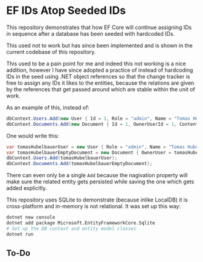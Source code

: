 # EF IDs Atop Seeded IDs

This repository demonstrates that how EF Core will continue assigning
IDs in sequence after a database has been seeded with hardcoded IDs.

This used not to work but has since been implemented and is shown in
the current codebase of this repository.

This used to be a pain point for me and indeed this not working is a
nice addition, however I have since adopted a practice of instead of
hardcoding IDs in the seed using .NET object references so that the
change tracker is free to assign any IDs it likes to the entities,
because the relations are given by the references that get passed
around which are stable within the unit of work.

As an example of this, instead of:

```cs
dbContext.Users.Add(new User { Id = 1, Role = "admin", Name = "Tomas Hubelbauer" });
dbContext.Documents.Add(new Document { Id = 1, OwnerUserId = 1, Content = "empty doc" });
```

One would write this:

```cs
var tomasHubelbauerUser = new User { Role = "admin", Name = "Tomas Hubelbauer" };
var tomasHubelbauerEmptyDocument = new Document { OwnerUser = tomasHubelbauerUser, Content = "empty doc" };
dbContext.Users.Add(tomasHubelbauerUser);
dbContext.Documents.Add(tomasHubelbauerEmptyDocument);
```

There can even only be a single `Add` because the nagivation property
will make sure the related entity gets persisted while saving the one
which gets added explicitly.

This repository uses SQLite to demonstrate (because inlike LocalDB) it
is cross-platform and in-memory is not relational. It was set up this
way:

```sh
dotnet new console
dotnet add package Microsoft.EntityFrameworkCore.Sqlite
# Set up the DB context and entity model classes
dotnet run
```

## To-Do
